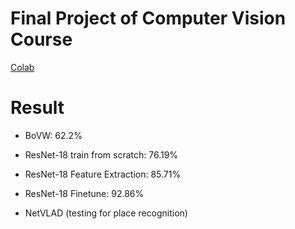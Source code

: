 # Final Project of Computer Vision Course

[Colab](https://colab.research.google.com/drive/12EbR_e7cUCF293xCc4Vr-5iSvxqyBjeE?hl=vi#scrollTo=7VuM05J9p4jS)

# Result

- BoVW: 62.2% 
- ResNet-18 train from scratch: 76.19%
- ResNet-18 Feature Extraction: 85.71%
- ResNet-18 Finetune: 92.86%

- NetVLAD (testing for place recognition)
